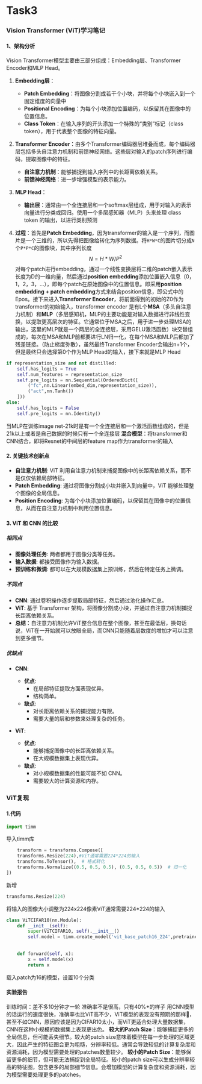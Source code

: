 # Task3
### Vision Transformer (ViT)学习笔记 

#### 1、架构分析
Vision Transformer模型主要由三部分组成：Embedding层、Transformer Encoder和MLP Head。

1. **Embedding层**：
   - **Patch Embedding**：将图像分割成若干个小块，并将每个小块嵌入到一个固定维度的向量中
   - **Positional Encoding**：为每个小块添加位置编码，以保留其在图像中的位置信息。
   - **Class Token**：在输入序列的开头添加一个特殊的“类别”标记（class token），用于代表整个图像的特征向量。

2. **Transformer Encoder**：由多个Transformer编码器层堆叠而成，每个编码器层包括多头自注意力机制和前馈神经网络。这些层对输入的patch序列进行编码，提取图像中的特征。
   - **自注意力机制**：能够捕捉到输入序列中的长距离依赖关系。
   - **前馈神经网络**：进一步增强模型的表示能力。

3. **MLP Head**：
   - **输出层**：通常由一个全连接层和一个softmax层组成，用于对输入的表示向量进行分类或回归。使用一个多层感知器（MLP）头来处理 class token 的输出，以进行类别预测

1. **过程**：首先是**Patch Embedding**，因为transformer的输入是一个序列，而图片是一个三维的，所以先得把图像给转化为序列数据。将`H*W*C`的图片切分成`N`个`P*P*C`的图像块，其中序列长度$$N=H*W/P^2$$
对每个patch进行embedding，通过一个线性变换层将二维的patch嵌入表示长度为D的一维向量，然后通过**position embedding**添加位置嵌入信息（0，1，2，3，...），即每个patch在原始图像中的位置信息。即采用**position embedding + patch embedding**方式来结合position信息，即公式中的Epos。接下来进入**Transformer Encoder**，将前面得到的初始的Z0作为transformer的初始输入，transformer encoder 是有L个**MSA**（多头自注意力机制）和**MLP**（多层感知机，MLP的主要功能是对输入数据进行非线性变换，以提取更高层次的特征。它通常位于MSA之后，用于进一步处理MSA的输出，这里的MLP就是一个两层的全连接层，采用GELU激活函数）块交替组成的，每次在MSA和MLP前都要进行LN归一化，在每个MSA和MLP后都加了残差链接。（防止梯度弥散），虽然最终Transformer Encoder会输出n+1个，但是最终只会选择第0个作为MLP Head的输入，接下来就是MLP Head
```python
if representation_size and not distilled:
    self.has_logits = True 
    self.num_features = representation_size
    self.pre_logits = nn.Sequential(OrderedDict([
        ("fc",nn.Linear(embed_dim,representation_size)),
        ("act",nn.Tanh())
    ]))
else:
    self.has_logits = False
    self.pre_logits = nn.Identity()
```
当MLP在训练image net-21k时是有一个全连接层和一个激活函数组成的，但是21k以上或者是自己数据的时候只有一个全连接层
**混合模型**：将transformer和CNN结合，即将Resnet的中间层的feature map作为transformer的输入

#### 2. 关键技术创新点

- **自注意力机制**: ViT 利用自注意力机制来捕捉图像中的长距离依赖关系，而不是仅仅依赖局部特征。
- **Patch Embedding**: 通过将图像分割成小块并嵌入到向量中，ViT 能够处理整个图像的全局信息。
- **Position Encoding**: 为每个小块添加位置编码，以保留其在图像中的位置信息，从而在自注意力机制中利用位置信息。

#### 3. ViT 和 CNN 的比较

##### 相同点

- **图像处理任务**: 两者都用于图像分类等任务。
- **输入数据**: 都接受图像作为输入数据。
- **预训练和微调**: 都可以在大规模数据集上预训练，然后在特定任务上微调。

##### 不同点

  - **CNN**: 通过卷积操作逐步提取局部特征，然后通过池化操作汇总。
  - **ViT**: 基于 Transformer 架构，将图像分割成小块，并通过自注意力机制捕捉长距离依赖关系。
  - **总结**：自注意力机制允许ViT整合信息在整个图像，甚至在最低层，换句话说，ViT在一开始就可以放眼全局，而CNN只能随着层数度的增加才可以注意到更多细节。
##### 优缺点

- **CNN**:
  - **优点**:
    - 在局部特征提取方面表现优异。
    - 结构简单。
  - **缺点**:
    - 对长距离依赖关系的捕捉能力有限。
    - 需要大量的层和参数来处理复杂的任务。

- **ViT**:
  - **优点**:
    - 能够捕捉图像中的长距离依赖关系。
    - 在大规模数据集上表现优异。
  - **缺点**:
    - 对小规模数据集的性能可能不如 CNN。
    - 需要较大的计算资源和内存。

### ViT复现
#### 1.代码 
```python
import timm
```
导入timm库
```python
    transform = transforms.Compose([  
    transforms.Resize(224),#ViT通常需要224*224的输入
    transforms.ToTensor(),  # 格式转化  
    transforms.Normalize((0.5, 0.5, 0.5), (0.5, 0.5, 0.5))  # 归一化  
])  
```
新增
```python
transforms.Resize(224)
```
将输入的图像大小调整为224x224像素ViT通常需要224*224的输入
```python
class ViTCIFAR10(nn.Module):  
    def __init__(self):  
        super(ViTCIFAR10, self).__init__()  
        self.model = timm.create_model('vit_base_patch16_224',pretrained=True,num_classes=10)  
        
  
    def forward(self, x):  
        x = self.model(x)
        return x  
```
载入patch为16的模型，设置10个分类
#### 实验报告
训练时间：差不多10分钟才一轮
准确率不是很高，只有40%+的样子
用CNN模型的话运行的速度很快，准确率也比ViT高不少，ViT模型的表现没有预期的那样🐂，甚至不如CNN，原因应该是因为CIFAR10太小，而ViT更适合处理大量数据集，CNN在这种小规模的数据集上表现更出色。
**较大的Patch Size**：能够捕捉更多的全局信息，但可能丢失细节。较大的patch size意味着模型在每一步处理的区域更大，因此产生的特征图会更为粗糙，分辨率较低。通常会导致较低的计算复杂度和资源消耗，因为模型需要处理的patches数量较少。
**较小的Patch Size**：能够保留更多的细节，但可能无法捕捉到全局特征。较小的patch size可以生成分辨率较高的特征图，包含更多的局部细节信息。会增加模型的计算复杂度和资源消耗，因为模型需要处理更多的patches。